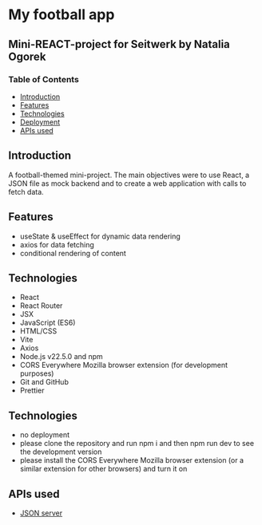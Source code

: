 # My football app

## Mini-REACT-project for Seitwerk by Natalia Ogorek


### Table of Contents

- [Introduction](#introduction)
- [Features](#features)
- [Technologies](#technologies)
- [Deployment](#deployment)
- [APIs used](#apis-used)

## Introduction

A football-themed mini-project.
The main objectives were to use React, a JSON file as mock backend and to create a web application with calls to fetch data.

## Features

- useState & useEffect for dynamic data rendering
- axios for data fetching
- conditional rendering of content

## Technologies

- React
- React Router
- JSX
- JavaScript (ES6)
- HTML/CSS
- Vite
- Axios
- Node.js v22.5.0 and npm
- CORS Everywhere Mozilla browser extension (for development purposes)
- Git and GitHub
- Prettier

## Technologies

- no deployment
- please clone the repository and run npm i and then npm run dev to see the development version
- please install the CORS Everywhere Mozilla browser extension (or a similar extension for other browsers) and turn it on

## APIs used

- [JSON server](https://data.tipp.page/json_export/data.json)
